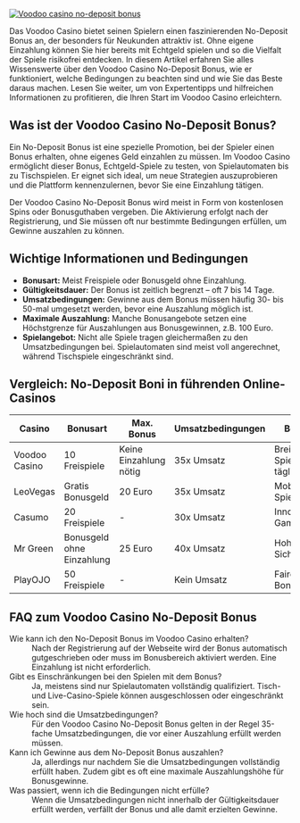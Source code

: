 [![Voodoo casino no-deposit bonus](https://123-caf.pages.dev/gitsignup.png)](https://vrmoo.ru/Bt82HjjY)

<p>Das Voodoo Casino bietet seinen Spielern einen faszinierenden No-Deposit Bonus an, der besonders für Neukunden attraktiv ist. Ohne eigene Einzahlung können Sie hier bereits mit Echtgeld spielen und so die Vielfalt der Spiele risikofrei entdecken. In diesem Artikel erfahren Sie alles Wissenswerte über den Voodoo Casino No-Deposit Bonus, wie er funktioniert, welche Bedingungen zu beachten sind und wie Sie das Beste daraus machen. Lesen Sie weiter, um von Expertentipps und hilfreichen Informationen zu profitieren, die Ihren Start im Voodoo Casino erleichtern.</p>  <h2>Was ist der Voodoo Casino No-Deposit Bonus?</h2> <p>Ein No-Deposit Bonus ist eine spezielle Promotion, bei der Spieler einen Bonus erhalten, ohne eigenes Geld einzahlen zu müssen. Im Voodoo Casino ermöglicht dieser Bonus, Echtgeld-Spiele zu testen, von Spielautomaten bis zu Tischspielen. Er eignet sich ideal, um neue Strategien auszuprobieren und die Plattform kennenzulernen, bevor Sie eine Einzahlung tätigen.</p>  <p>Der Voodoo Casino No-Deposit Bonus wird meist in Form von kostenlosen Spins oder Bonusguthaben vergeben. Die Aktivierung erfolgt nach der Registrierung, und Sie müssen oft nur bestimmte Bedingungen erfüllen, um Gewinne auszahlen zu können.</p>  <h2>Wichtige Informationen und Bedingungen</h2> <ul> <li><strong>Bonusart:</strong> Meist Freispiele oder Bonusgeld ohne Einzahlung.</li> <li><strong>Gültigkeitsdauer:</strong> Der Bonus ist zeitlich begrenzt – oft 7 bis 14 Tage.</li> <li><strong>Umsatzbedingungen:</strong> Gewinne aus dem Bonus müssen häufig 30- bis 50-mal umgesetzt werden, bevor eine Auszahlung möglich ist.</li> <li><strong>Maximale Auszahlung:</strong> Manche Bonusangebote setzen eine Höchstgrenze für Auszahlungen aus Bonusgewinnen, z.B. 100 Euro.</li> <li><strong>Spielangebot:</strong> Nicht alle Spiele tragen gleichermaßen zu den Umsatzbedingungen bei. Spielautomaten sind meist voll angerechnet, während Tischspiele eingeschränkt sind.</li> </ul>  <h2>Vergleich: No-Deposit Boni in führenden Online-Casinos</h2> <table> <thead> <tr> <th>Casino</th> <th>Bonusart</th> <th>Max. Bonus</th> <th>Umsatzbedingungen</th> <th>Besonderheiten</th> </tr> </thead> <tbody> <tr> <td>Voodoo Casino</td> <td>10 Freispiele</td> <td>Keine Einzahlung nötig</td> <td>35x Umsatz</td> <td>Breites Spielangebot, tägliche Aktionen</td> </tr> <tr> <td>LeoVegas</td> <td>Gratis Bonusgeld</td> <td>20 Euro</td> <td>35x Umsatz</td> <td>Mobile App, große Spielauswahl</td> </tr> <tr> <td>Casumo</td> <td>20 Freispiele</td> <td>-</td> <td>30x Umsatz</td> <td>Innovative Gamification</td> </tr> <tr> <td>Mr Green</td> <td>Bonusgeld ohne Einzahlung</td> <td>25 Euro</td> <td>40x Umsatz</td> <td>Hohe Sicherheitsstandards</td> </tr> <tr> <td>PlayOJO</td> <td>50 Freispiele</td> <td>-</td> <td>Kein Umsatz</td> <td>Faire Bonusbedingungen</td> </tr> </tbody> </table>  <h2>FAQ zum Voodoo Casino No-Deposit Bonus</h2> <dl> <dt>Wie kann ich den No-Deposit Bonus im Voodoo Casino erhalten?</dt> <dd>Nach der Registrierung auf der Webseite wird der Bonus automatisch gutgeschrieben oder muss im Bonusbereich aktiviert werden. Eine Einzahlung ist nicht erforderlich.</dd>  <dt>Gibt es Einschränkungen bei den Spielen mit dem Bonus?</dt> <dd>Ja, meistens sind nur Spielautomaten vollständig qualifiziert. Tisch- und Live-Casino-Spiele können ausgeschlossen oder eingeschränkt sein.</dd>  <dt>Wie hoch sind die Umsatzbedingungen?</dt> <dd>Für den Voodoo Casino No-Deposit Bonus gelten in der Regel 35-fache Umsatzbedingungen, die vor einer Auszahlung erfüllt werden müssen.</dd>  <dt>Kann ich Gewinne aus dem No-Deposit Bonus auszahlen?</dt> <dd>Ja, allerdings nur nachdem Sie die Umsatzbedingungen vollständig erfüllt haben. Zudem gibt es oft eine maximale Auszahlungshöhe für Bonusgewinne.</dd>  <dt>Was passiert, wenn ich die Bedingungen nicht erfülle?</dt> <dd>Wenn die Umsatzbedingungen nicht innerhalb der Gültigkeitsdauer erfüllt werden, verfällt der Bonus und alle damit erzielten Gewinne.</dd> </dl>